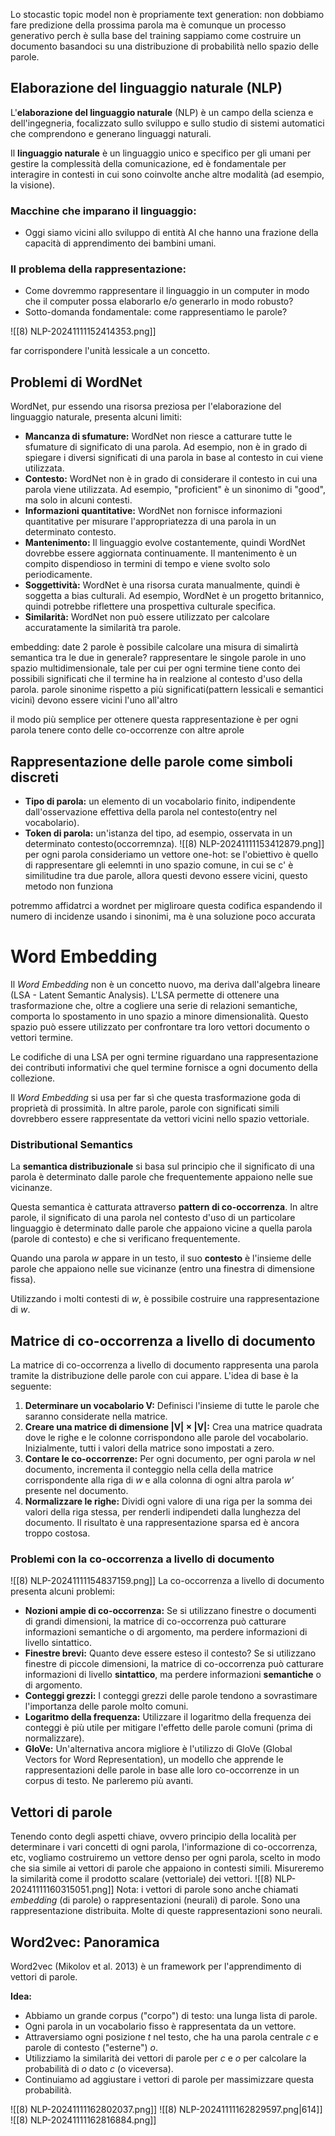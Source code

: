 Lo stocastic topic model non è propriamente text generation: non dobbiamo fare predizione della prossima parola ma è comunque un processo generativo perch è sulla base del training sappiamo come costruire un documento basandoci su una distribuzione di probabilità nello spazio delle parole.

## Elaborazione del linguaggio naturale (NLP)

L'**elaborazione del linguaggio naturale** (NLP) è un campo della scienza e dell'ingegneria, focalizzato sullo sviluppo e sullo studio di sistemi automatici che comprendono e generano linguaggi naturali.

Il **linguaggio naturale** è un linguaggio unico e specifico per gli umani per gestire la complessità della comunicazione, ed è fondamentale per interagire in contesti in cui sono coinvolte anche altre modalità (ad esempio, la visione).

### Macchine che imparano il linguaggio:

* Oggi siamo vicini allo sviluppo di entità AI che hanno una frazione della capacità di apprendimento dei bambini umani.

### Il problema della rappresentazione:

* Come dovremmo rappresentare il linguaggio in un computer in modo che il computer possa elaborarlo e/o generarlo in modo robusto?
* Sotto-domanda fondamentale: come rappresentiamo le parole? 

![[8) NLP-20241111152414353.png]]

far corrispondere l'unità lessicale a un concetto. 



## Problemi di WordNet

WordNet, pur essendo una risorsa preziosa per l'elaborazione del linguaggio naturale, presenta alcuni limiti:

* **Mancanza di sfumature:** WordNet non riesce a catturare tutte le sfumature di significato di una parola. Ad esempio, non è in grado di spiegare i diversi significati di una parola in base al contesto in cui viene utilizzata. 
* **Contesto:** WordNet non è in grado di considerare il contesto in cui una parola viene utilizzata. Ad esempio, "proficient" è un sinonimo di "good", ma solo in alcuni contesti.
* **Informazioni quantitative:** WordNet non fornisce informazioni quantitative per misurare l'appropriatezza di una parola in un determinato contesto.
* **Mantenimento:** Il linguaggio evolve costantemente, quindi WordNet dovrebbe essere aggiornata continuamente. Il mantenimento è un compito dispendioso in termini di tempo e viene svolto solo periodicamente.
* **Soggettività:** WordNet è una risorsa curata manualmente, quindi è soggetta a bias culturali. Ad esempio, WordNet è un progetto britannico, quindi potrebbe riflettere una prospettiva culturale specifica.
* **Similarità:** WordNet non può essere utilizzato per calcolare accuratamente la similarità tra parole.


embedding:
date 2 parole è possibile calcolare una misura di simalirtà semantica tra le due in generale? 
rappresentare le singole parole in uno spazio multidimensionale, tale per cui per ogni termine tiene conto dei possibili significati che il termine ha in realzione al contesto d'uso della parola.
parole sinonime rispetto a più significati(pattern lessicali e semantici vicini) devono essere vicini l'uno all'altro

il modo più semplice per ottenere questa rappresentazione è per ogni parola tenere conto delle co-occorrenze con altre aprole

## Rappresentazione delle parole come simboli discreti

* **Tipo di parola:** un elemento di un vocabolario finito, indipendente dall'osservazione effettiva della parola nel contesto(entry nel vocabolario).
* **Token di parola:** un'istanza del tipo, ad esempio, osservata in un determinato contesto(occorremnza). 
![[8) NLP-20241111153412879.png]]
per ogni parola consideriamo un vettore one-hot: se l'obiettivo è quello di rappresentare gli eelemnti in uno spazio comune, in cui se c' è similitudine tra due parole, allora questi devono essere vicini, questo metodo non funziona 

potremmo affidatrci a wordnet per migliroare questa codifica espandendo il numero di incidenze usando i sinonimi, ma è una soluzione poco accurata

# Word Embedding

Il *Word Embedding* non è un concetto nuovo, ma deriva dall'algebra lineare (LSA - Latent Semantic Analysis). L'LSA permette di ottenere una trasformazione che, oltre a cogliere una serie di relazioni semantiche, comporta lo spostamento in uno spazio a minore dimensionalità. Questo spazio può essere utilizzato per confrontare tra loro vettori documento o vettori termine.

Le codifiche di una LSA per ogni termine riguardano una rappresentazione dei contributi informativi che quel termine fornisce a ogni documento della collezione.

Il *Word Embedding* si usa per far sì che questa trasformazione goda di proprietà di prossimità. In altre parole, parole con significati simili dovrebbero essere rappresentate da vettori vicini nello spazio vettoriale. 

### Distributional Semantics

La **semantica distribuzionale** si basa sul principio che il significato di una parola è determinato dalle parole che frequentemente appaiono nelle sue vicinanze. 

Questa semantica è catturata attraverso **pattern di co-occorrenza**. In altre parole, il significato di una parola nel contesto d'uso di un particolare linguaggio è determinato dalle parole che appaiono vicine a quella parola (parole di contesto) e che si verificano frequentemente.

Quando una parola *w* appare in un testo, il suo **contesto** è l'insieme delle parole che appaiono nelle sue vicinanze (entro una finestra di dimensione fissa). 

Utilizzando i molti contesti di *w*, è possibile costruire una rappresentazione di *w*. 


## Matrice di co-occorrenza a livello di documento

La matrice di co-occorrenza a livello di documento rappresenta una parola tramite la distribuzione delle parole con cui appare. L'idea di base è la seguente:

1. **Determinare un vocabolario V:**  Definisci l'insieme di tutte le parole che saranno considerate nella matrice.
2. **Creare una matrice di dimensione |V| × |V|:**  Crea una matrice quadrata dove le righe e le colonne corrispondono alle parole del vocabolario. Inizialmente, tutti i valori della matrice sono impostati a zero.
3. **Contare le co-occorrenze:** Per ogni documento, per ogni parola *w* nel documento, incrementa il conteggio nella cella della matrice corrispondente alla riga di *w* e alla colonna di ogni altra parola *w'* presente nel documento.
4. **Normalizzare le righe:** Dividi ogni valore di una riga per la somma dei valori della riga stessa, per renderli indipendeti dalla lunghezza del documento.
Il risultato è una rappresentazione sparsa ed è ancora troppo costosa.

### Problemi con la co-occorrenza a livello di documento

![[8) NLP-20241111154837159.png]]
La co-occorrenza a livello di documento presenta alcuni problemi:

* **Nozioni ampie di co-occorrenza:**  Se si utilizzano finestre o documenti di grandi dimensioni, la matrice di co-occorrenza può catturare informazioni semantiche o di argomento, ma perdere informazioni di livello sintattico. 
* **Finestre brevi:**  Quanto deve essere esteso il contesto? Se si utilizzano finestre di piccole dimensioni, la matrice di co-occorrenza può catturare informazioni di livello **sintattico**, ma perdere informazioni **semantiche** o di argomento. 
* **Conteggi grezzi:**  I conteggi grezzi delle parole tendono a sovrastimare l'importanza delle parole molto comuni.
* **Logaritmo della frequenza:**  Utilizzare il logaritmo della frequenza dei conteggi è più utile per mitigare l'effetto delle parole comuni (prima di normalizzare).
* **GloVe:**  Un'alternativa ancora migliore è l'utilizzo di GloVe (Global Vectors for Word Representation), un modello che apprende le rappresentazioni delle parole in base alle loro co-occorrenze in un corpus di testo. Ne parleremo più avanti. 

## Vettori di parole

Tenendo conto degli aspetti chiave, ovvero principio della località per determinare i vari concetti di ogni parola, l'informazione di co-occorrenza, etc, vogliamo costruiremo un vettore denso per ogni parola, scelto in modo che sia simile ai vettori di parole che appaiono in contesti simili. Misureremo la similarità come il prodotto scalare (vettoriale) dei vettori.
![[8) NLP-20241111160315051.png]]
Nota: i vettori di parole sono anche chiamati *embedding* (di parole) o rappresentazioni (neurali) di parole. Sono una rappresentazione distribuita. 
Molte di queste rappresentazioni sono neurali.

## Word2vec: Panoramica

Word2vec (Mikolov et al. 2013) è un framework per l'apprendimento di vettori di parole.

**Idea:**

* Abbiamo un grande corpus ("corpo") di testo: una lunga lista di parole.
* Ogni parola in un vocabolario fisso è rappresentata da un vettore.
* Attraversiamo ogni posizione *t* nel testo, che ha una parola centrale *c* e parole di contesto ("esterne") *o*.
* Utilizziamo la similarità dei vettori di parole per *c* e *o* per calcolare la probabilità di *o* dato *c* (o viceversa).
* Continuiamo ad aggiustare i vettori di parole per massimizzare questa probabilità. 

![[8) NLP-20241111162802037.png]]
![[8) NLP-20241111162829597.png|614]]
![[8) NLP-20241111162816884.png]]